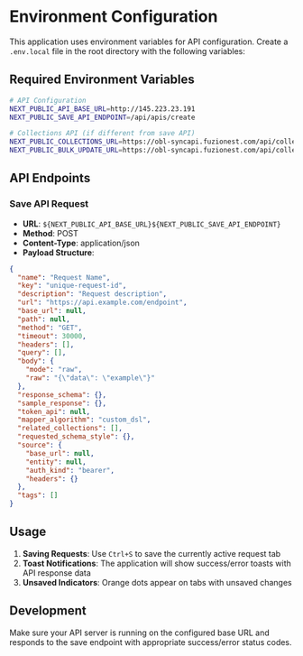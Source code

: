# Environment Configuration

This application uses environment variables for API configuration. Create a `.env.local` file in the root directory with the following variables:

## Required Environment Variables

```bash
# API Configuration
NEXT_PUBLIC_API_BASE_URL=http://145.223.23.191
NEXT_PUBLIC_SAVE_API_ENDPOINT=/api/apis/create

# Collections API (if different from save API)
NEXT_PUBLIC_COLLECTIONS_URL=https://obl-syncapi.fuzionest.com/api/collections/
NEXT_PUBLIC_BULK_UPDATE_URL=https://obl-syncapi.fuzionest.com/api/collections/bulk-update
```

## API Endpoints

### Save API Request
- **URL**: `${NEXT_PUBLIC_API_BASE_URL}${NEXT_PUBLIC_SAVE_API_ENDPOINT}`
- **Method**: POST
- **Content-Type**: application/json
- **Payload Structure**:

```json
{
  "name": "Request Name",
  "key": "unique-request-id",
  "description": "Request description",
  "url": "https://api.example.com/endpoint",
  "base_url": null,
  "path": null,
  "method": "GET",
  "timeout": 30000,
  "headers": [],
  "query": [],
  "body": {
    "mode": "raw",
    "raw": "{\"data\": \"example\"}"
  },
  "response_schema": {},
  "sample_response": {},
  "token_api": null,
  "mapper_algorithm": "custom_dsl",
  "related_collections": [],
  "requested_schema_style": {},
  "source": {
    "base_url": null,
    "entity": null,
    "auth_kind": "bearer",
    "headers": {}
  },
  "tags": []
}
```

## Usage

1. **Saving Requests**: Use `Ctrl+S` to save the currently active request tab
2. **Toast Notifications**: The application will show success/error toasts with API response data
3. **Unsaved Indicators**: Orange dots appear on tabs with unsaved changes

## Development

Make sure your API server is running on the configured base URL and responds to the save endpoint with appropriate success/error status codes.